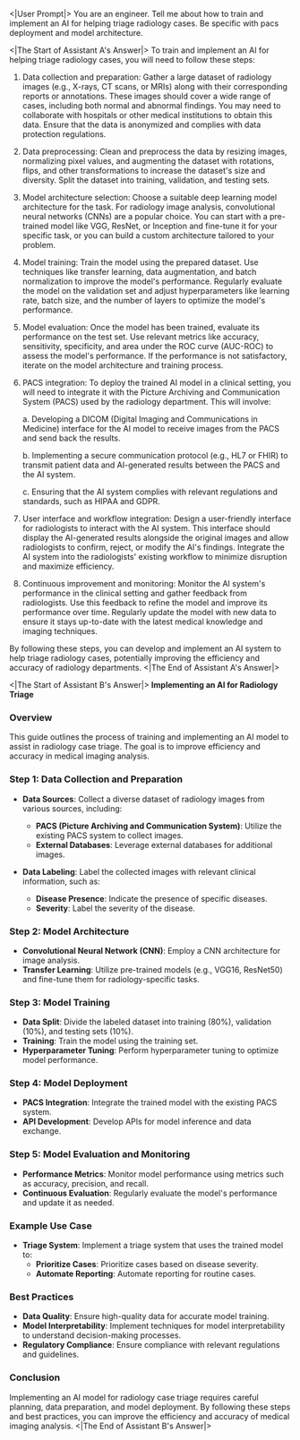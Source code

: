 <|User Prompt|>
You are an engineer. Tell me about how to train and implement an AI for helping triage radiology cases. Be specific with pacs deployment and model architecture.

<|The Start of Assistant A's Answer|>
To train and implement an AI for helping triage radiology cases, you will need to follow these steps:

1. Data collection and preparation:
Gather a large dataset of radiology images (e.g., X-rays, CT scans, or MRIs) along with their corresponding reports or annotations. These images should cover a wide range of cases, including both normal and abnormal findings. You may need to collaborate with hospitals or other medical institutions to obtain this data. Ensure that the data is anonymized and complies with data protection regulations.

2. Data preprocessing:
Clean and preprocess the data by resizing images, normalizing pixel values, and augmenting the dataset with rotations, flips, and other transformations to increase the dataset's size and diversity. Split the dataset into training, validation, and testing sets.

3. Model architecture selection:
Choose a suitable deep learning model architecture for the task. For radiology image analysis, convolutional neural networks (CNNs) are a popular choice. You can start with a pre-trained model like VGG, ResNet, or Inception and fine-tune it for your specific task, or you can build a custom architecture tailored to your problem.

4. Model training:
Train the model using the prepared dataset. Use techniques like transfer learning, data augmentation, and batch normalization to improve the model's performance. Regularly evaluate the model on the validation set and adjust hyperparameters like learning rate, batch size, and the number of layers to optimize the model's performance.

5. Model evaluation:
Once the model has been trained, evaluate its performance on the test set. Use relevant metrics like accuracy, sensitivity, specificity, and area under the ROC curve (AUC-ROC) to assess the model's performance. If the performance is not satisfactory, iterate on the model architecture and training process.

6. PACS integration:
To deploy the trained AI model in a clinical setting, you will need to integrate it with the Picture Archiving and Communication System (PACS) used by the radiology department. This will involve:

   a. Developing a DICOM (Digital Imaging and Communications in Medicine) interface for the AI model to receive images from the PACS and send back the results.
   
   b. Implementing a secure communication protocol (e.g., HL7 or FHIR) to transmit patient data and AI-generated results between the PACS and the AI system.
   
   c. Ensuring that the AI system complies with relevant regulations and standards, such as HIPAA and GDPR.

7. User interface and workflow integration:
Design a user-friendly interface for radiologists to interact with the AI system. This interface should display the AI-generated results alongside the original images and allow radiologists to confirm, reject, or modify the AI's findings. Integrate the AI system into the radiologists' existing workflow to minimize disruption and maximize efficiency.

8. Continuous improvement and monitoring:
Monitor the AI system's performance in the clinical setting and gather feedback from radiologists. Use this feedback to refine the model and improve its performance over time. Regularly update the model with new data to ensure it stays up-to-date with the latest medical knowledge and imaging techniques.

By following these steps, you can develop and implement an AI system to help triage radiology cases, potentially improving the efficiency and accuracy of radiology departments.
<|The End of Assistant A's Answer|>

<|The Start of Assistant B's Answer|>
**Implementing an AI for Radiology Triage**

### **Overview**

This guide outlines the process of training and implementing an AI model to assist in radiology case triage. The goal is to improve efficiency and accuracy in medical imaging analysis.

### **Step 1: Data Collection and Preparation**

- **Data Sources**: Collect a diverse dataset of radiology images from various sources, including:
  - **PACS (Picture Archiving and Communication System)**: Utilize the existing PACS system to collect images.
  - **External Databases**: Leverage external databases for additional images.

- **Data Labeling**: Label the collected images with relevant clinical information, such as:
  - **Disease Presence**: Indicate the presence of specific diseases.
  - **Severity**: Label the severity of the disease.

### **Step 2: Model Architecture**

- **Convolutional Neural Network (CNN)**: Employ a CNN architecture for image analysis.
- **Transfer Learning**: Utilize pre-trained models (e.g., VGG16, ResNet50) and fine-tune them for radiology-specific tasks.

### **Step 3: Model Training**

- **Data Split**: Divide the labeled dataset into training (80%), validation (10%), and testing sets (10%).
- **Training**: Train the model using the training set.
- **Hyperparameter Tuning**: Perform hyperparameter tuning to optimize model performance.

### **Step 4: Model Deployment**

- **PACS Integration**: Integrate the trained model with the existing PACS system.
- **API Development**: Develop APIs for model inference and data exchange.

### **Step 5: Model Evaluation and Monitoring**

- **Performance Metrics**: Monitor model performance using metrics such as accuracy, precision, and recall.
- **Continuous Evaluation**: Regularly evaluate the model's performance and update it as needed.

### **Example Use Case**

- **Triage System**: Implement a triage system that uses the trained model to:
  - **Prioritize Cases**: Prioritize cases based on disease severity.
  - **Automate Reporting**: Automate reporting for routine cases.

### **Best Practices**

- **Data Quality**: Ensure high-quality data for accurate model training.
- **Model Interpretability**: Implement techniques for model interpretability to understand decision-making processes.
- **Regulatory Compliance**: Ensure compliance with relevant regulations and guidelines.

### **Conclusion**

Implementing an AI model for radiology case triage requires careful planning, data preparation, and model deployment. By following these steps and best practices, you can improve the efficiency and accuracy of medical imaging analysis.
<|The End of Assistant B's Answer|>